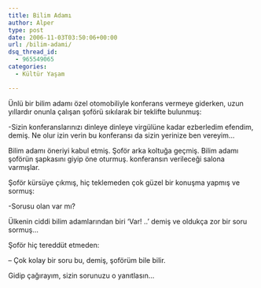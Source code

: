 ```yaml
---
title: Bilim Adamı
author: Alper
type: post
date: 2006-11-03T03:50:06+00:00
url: /bilim-adami/
dsq_thread_id:
  - 965549065
categories:
  - Kültür Yaşam

---
```

Ünlü bir bilim adamı özel otomobiliyle konferans vermeye giderken, uzun yıllardır onunla çalışan şoförü sıkılarak bir teklifte bulunmuş:

-Sizin konferanslarınızı dinleye dinleye virgülüne kadar ezberledim efendim, demiş. Ne olur izin verin bu konferansı da sizin yerinize ben vereyim&#8230;

Bilim adamı öneriyi kabul etmiş. Şoför arka koltuğa geçmiş. Bilim adamı şoförün şapkasını giyip öne oturmuş. konferansın verileceği salona varmışlar.

Şoför kürsüye çıkmış, hiç teklemeden çok güzel bir konuşma yapmış ve sormuş:

-Sorusu olan var mı?

Ülkenin ciddi bilim adamlarından biri &#8216;Var! ..&#8217; demiş ve oldukça zor bir soru sormuş&#8230;

Şoför hiç tereddüt etmeden:

&#8211; Çok kolay bir soru bu, demiş, şoförüm bile bilir.

Gidip çağırayım, sizin sorunuzu o yanıtlasın&#8230;